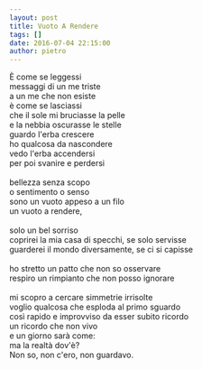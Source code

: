 ```yaml
---
layout: post
title: Vuoto A Rendere
tags: []
date: 2016-07-04 22:15:00
author: pietro
---
```

È come se leggessi<br/>messaggi di un me triste<br/>a un me che non esiste<br/>è come se lasciassi<br/>che il sole mi bruciasse la pelle<br/>e la nebbia oscurasse le stelle<br/>guardo l'erba crescere<br/>ho qualcosa da nascondere<br/>vedo l'erba accendersi<br/>per poi svanire e perdersi<br/><br/>bellezza senza scopo<br/>o sentimento o senso<br/>sono un vuoto appeso a un filo<br/>un vuoto a rendere,<br/><br/>solo un bel sorriso<br/>coprirei la mia casa di specchi, se solo servisse<br/>guarderei il mondo diversamente, se ci si capisse<br/><br/>ho stretto un patto che non so osservare<br/>respiro un rimpianto che non posso ignorare<br/><br/>mi scopro a cercare simmetrie irrisolte<br/>voglio qualcosa che esploda al primo sguardo<br/>così rapido e improvviso da esser subito ricordo<br/>un ricordo che non vivo<br/>e un giorno sarà come:<br/>ma la realtà dov'è?<br/>Non so, non c'ero, non guardavo.
